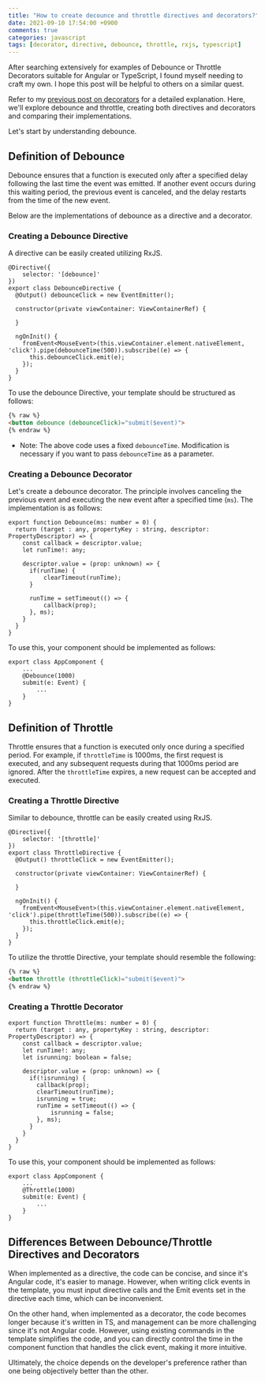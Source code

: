 ```yaml
---
title: "How to create decounce and throttle directives and decorators?"
date: 2021-09-10 17:54:00 +0900
comments: true
categories: javascript
tags: [decorator, directive, debounce, throttle, rxjs, typescript]
---
```


After searching extensively for examples of Debounce or Throttle Decorators suitable for Angular or TypeScript, I found myself needing to craft my own. I hope this post will be helpful to others on a similar quest.

Refer to my [previous post on decorators](https://ksrae.github.io/javascript/decorator/) for a detailed explanation. Here, we'll explore debounce and throttle, creating both directives and decorators and comparing their implementations.

Let's start by understanding debounce.

## Definition of Debounce

Debounce ensures that a function is executed only after a specified delay following the last time the event was emitted. If another event occurs during this waiting period, the previous event is canceled, and the delay restarts from the time of the new event.

Below are the implementations of debounce as a directive and a decorator.

### Creating a Debounce Directive

A directive can be easily created utilizing RxJS.

```tsx
@Directive({
	selector: '[debounce]'
})
export class DebounceDirective {
  @Output() debounceClick = new EventEmitter();

  constructor(private viewContainer: ViewContainerRef) {

  }

  ngOnInit() {
    fromEvent<MouseEvent>(this.viewContainer.element.nativeElement, 'click').pipe(debounceTime(500)).subscribe((e) => {
      this.debounceClick.emit(e);
    });
  }
}
```

To use the debounce Directive, your template should be structured as follows:

```html
{% raw %}
<button debounce (debounceClick)="submit($event)">
{% endraw %}
```

- Note: The above code uses a fixed `debounceTime`. Modification is necessary if you want to pass `debounceTime` as a parameter.

### Creating a Debounce Decorator

Let's create a debounce decorator. The principle involves canceling the previous event and executing the new event after a specified time (`ms`). The implementation is as follows:

```tsx
export function Debounce(ms: number = 0) {
  return (target : any, propertyKey : string, descriptor: PropertyDescriptor) => {
    const callback = descriptor.value;
    let runTime!: any;

    descriptor.value = (prop: unknown) => {
      if(runTime) {
          clearTimeout(runTime);
      }

      runTime = setTimeout(() => {
          callback(prop);
      }, ms);
    }
  }
}
```

To use this, your component should be implemented as follows:

```tsx
export class AppComponent {
	...
	@Debounce(1000)
	submit(e: Event) {
		...
	}
}
```

## Definition of Throttle

Throttle ensures that a function is executed only once during a specified period. For example, if `throttleTime` is 1000ms, the first request is executed, and any subsequent requests during that 1000ms period are ignored. After the `throttleTime` expires, a new request can be accepted and executed.

### Creating a Throttle Directive

Similar to debounce, throttle can be easily created using RxJS.

```tsx
@Directive({
	selector: '[throttle]'
})
export class ThrottleDirective {
  @Output() throttleClick = new EventEmitter();

  constructor(private viewContainer: ViewContainerRef) {

  }

  ngOnInit() {
    fromEvent<MouseEvent>(this.viewContainer.element.nativeElement, 'click').pipe(throttleTime(500)).subscribe((e) => {
      this.throttleClick.emit(e);
    });
  }
}
```

To utilize the throttle Directive, your template should resemble the following:

```html
{% raw %}
<button throttle (throttleClick)="submit($event)">
{% endraw %}
```

### Creating a Throttle Decorator

```tsx
export function Throttle(ms: number = 0) {
  return (target : any, propertyKey : string, descriptor: PropertyDescriptor) => {
    const callback = descriptor.value;
    let runTime!: any;
    let isrunning: boolean = false;

    descriptor.value = (prop: unknown) => {
      if(!isrunning) {
        callback(prop);
        clearTimeout(runTime);
        isrunning = true;
        runTime = setTimeout(() => {
            isrunning = false;
        }, ms);
      } 
    }
  }
}
```

To use this, your component should be implemented as follows:

```tsx
export class AppComponent {
	...
	@Throttle(1000)
	submit(e: Event) {
		...
	}
}
```

## Differences Between Debounce/Throttle Directives and Decorators

When implemented as a directive, the code can be concise, and since it's Angular code, it's easier to manage. However, when writing click events in the template, you must input directive calls and the Emit events set in the directive each time, which can be inconvenient.

On the other hand, when implemented as a decorator, the code becomes longer because it's written in TS, and management can be more challenging since it's not Angular code. However, using existing commands in the template simplifies the code, and you can directly control the time in the component function that handles the click event, making it more intuitive.

Ultimately, the choice depends on the developer's preference rather than one being objectively better than the other.